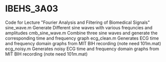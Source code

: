 # IBEHS_3A03
Code for Lecture "Fourier Analysis and Filtering of Biomedical Signals"
sine_wave.m Generate Different sine waves with various frequncies and amplitudes
cmb_sine_wave.m Combine three sine waves and generate the corresponding time and frequency graph
ecg_clean.m Generates ECG time and frequency domain graphs from MIT BIH recording (note need 101m.mat)
ecg_noisy.m Generates noisy ECG time and frequency domain graphs from MIT BIH recording (note need 101m.mat)
